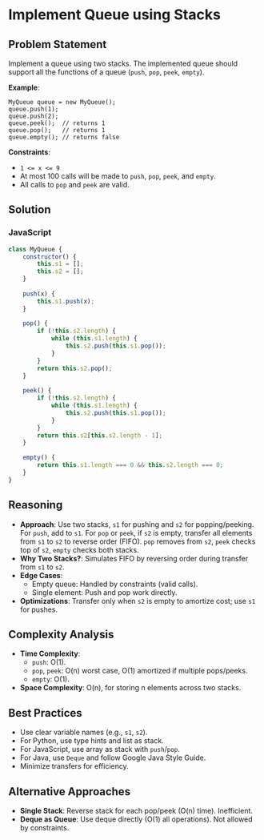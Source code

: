 # Implement Queue using Stacks

## Problem Statement
Implement a queue using two stacks. The implemented queue should support all the functions of a queue (`push`, `pop`, `peek`, `empty`).

**Example**:
```
MyQueue queue = new MyQueue();
queue.push(1);
queue.push(2);
queue.peek();  // returns 1
queue.pop();   // returns 1
queue.empty(); // returns false
```

**Constraints**:
- `1 <= x <= 9`
- At most 100 calls will be made to `push`, `pop`, `peek`, and `empty`.
- All calls to `pop` and `peek` are valid.

## Solution

### JavaScript
```javascript
class MyQueue {
    constructor() {
        this.s1 = [];
        this.s2 = [];
    }
    
    push(x) {
        this.s1.push(x);
    }
    
    pop() {
        if (!this.s2.length) {
            while (this.s1.length) {
                this.s2.push(this.s1.pop());
            }
        }
        return this.s2.pop();
    }
    
    peek() {
        if (!this.s2.length) {
            while (this.s1.length) {
                this.s2.push(this.s1.pop());
            }
        }
        return this.s2[this.s2.length - 1];
    }
    
    empty() {
        return this.s1.length === 0 && this.s2.length === 0;
    }
}
```

## Reasoning
- **Approach**: Use two stacks, `s1` for pushing and `s2` for popping/peeking. For `push`, add to `s1`. For `pop` or `peek`, if `s2` is empty, transfer all elements from `s1` to `s2` to reverse order (FIFO). `pop` removes from `s2`, `peek` checks top of `s2`, `empty` checks both stacks.
- **Why Two Stacks?**: Simulates FIFO by reversing order during transfer from `s1` to `s2`.
- **Edge Cases**:
  - Empty queue: Handled by constraints (valid calls).
  - Single element: Push and pop work directly.
- **Optimizations**: Transfer only when `s2` is empty to amortize cost; use `s1` for pushes.

## Complexity Analysis
- **Time Complexity**:
  - `push`: O(1).
  - `pop`, `peek`: O(n) worst case, O(1) amortized if multiple pops/peeks.
  - `empty`: O(1).
- **Space Complexity**: O(n), for storing n elements across two stacks.

## Best Practices
- Use clear variable names (e.g., `s1`, `s2`).
- For Python, use type hints and list as stack.
- For JavaScript, use array as stack with `push`/`pop`.
- For Java, use `Deque` and follow Google Java Style Guide.
- Minimize transfers for efficiency.

## Alternative Approaches
- **Single Stack**: Reverse stack for each pop/peek (O(n) time). Inefficient.
- **Deque as Queue**: Use deque directly (O(1) all operations). Not allowed by constraints.